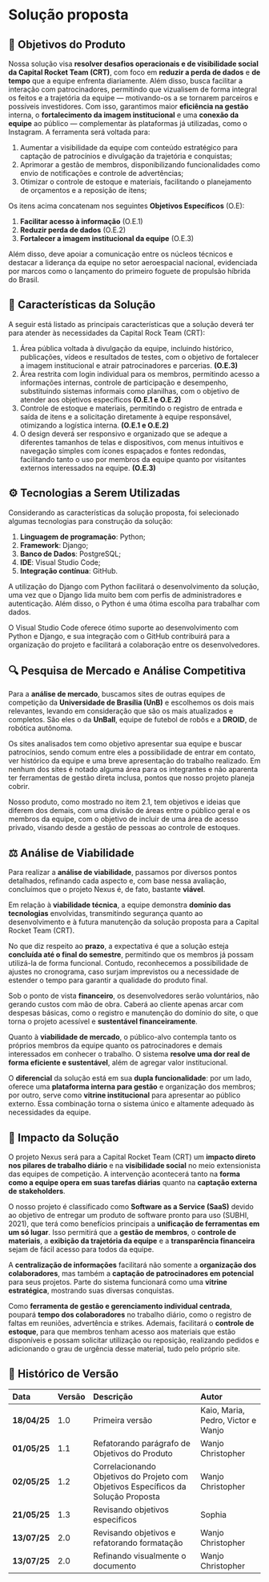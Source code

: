 # Solução proposta 

## 🎯 Objetivos do Produto

Nossa solução visa **resolver desafios operacionais e de visibilidade social da Capital Rocket Team (CRT)**, com foco em **reduzir a perda de dados** e **de tempo** que a equipe enfrenta diariamente. Além disso, busca facilitar a interação com patrocinadores, permitindo que vizualisem de forma integral os feitos e a trajetória da equipe — motivando-os a se tornarem parceiros e possíveis investidores. Com isso, garantimos maior **eficiência na gestão** interna, o **fortalecimento da imagem institucional** e uma **conexão da equipe** ao público — complementar às plataformas já utilizadas, como o Instagram. A ferramenta será voltada para:

1. Aumentar a visibilidade da equipe com conteúdo estratégico para captação de patrocínios e divulgação da trajetória e conquistas;
1. Aprimorar a gestão de membros, disponibilizando funcionalidades como envio de notificações e controle de advertências;
1. Otimizar o controle de estoque e materiais, facilitando o planejamento de orçamentos e a reposição de itens;

Os itens acima concatenam nos seguintes **Objetivos Específicos** (O.E):

1. **Facilitar acesso à informação** (O.E.1)
1. **Reduzir perda de dados** (O.E.2)
1. **Fortalecer a imagem institucional da equipe** (O.E.3)

Além disso, deve apoiar a comunicação entre os núcleos técnicos e destacar a liderança da equipe no setor aeroespacial nacional, evidenciada por marcos como o lançamento do primeiro foguete de propulsão híbrida do Brasil.

## 🧩 Características da Solução 

A seguir está listado as principais características que a solução deverá ter para atender às necessidades da Capital Rock Team (CRT):

1. Área pública voltada à divulgação da equipe, incluindo histórico, publicações, vídeos e resultados de testes, com o objetivo de fortalecer a imagem institucional e atrair patrocinadores e parcerias. **(O.E.3)**
1. Área restrita com login individual para os membros, permitindo acesso a informações internas, controle de participação e desempenho, substituindo sistemas informais como planilhas, com o objetivo de atender aos objetivos específicos **(O.E.1 e O.E.2)**
1. Controle de estoque e materiais, permitindo o registro de entrada e saída de itens e a solicitação diretamente à equipe responsável, otimizando a logística interna. **(O.E.1 e O.E.2)**
1. O design deverá ser responsivo e organizado que se adeque a diferentes tamanhos de telas e dispositivos, com menus intuitivos e navegação simples com ícones espaçados e fontes redondas, facilitando tanto o uso por membros da equipe quanto por visitantes externos interessados na equipe. **(O.E.3)**

## ⚙️ Tecnologias a Serem Utilizadas

Considerando as características da solução proposta, foi selecionado algumas tecnologias para construção da solução:

1. **Linguagem de programação**: Python;
1. **Framework**: Django;
1. **Banco de Dados**: PostgreSQL;
1. **IDE**: Visual Studio Code;
1. **Integração contínua**: GitHub.

A utilização do Django com Python facilitará o desenvolvimento da solução, uma vez que o Django lida muito bem com perfis de administradores e autenticação. Além disso, o Python é uma ótima escolha para trabalhar com dados.

O Visual Studio Code oferece ótimo suporte ao desenvolvimento com Python e Django, e sua integração com o GitHub contribuirá para a organização do projeto e facilitará a colaboração entre os desenvolvedores.

## 🔍 Pesquisa de Mercado e Análise Competitiva

Para a **análise de mercado**, buscamos sites de outras equipes de competição da **Universidade de Brasília (UnB)** e escolhemos os dois mais relevantes, levando em consideração que são os mais atualizados e completos. São eles o da **UnBall**, equipe de futebol de robôs e a **DROID**, de robótica autônoma.

Os sites analisados tem como objetivo apresentar sua equipe e buscar patrocínios, sendo comum entre eles a possibilidade de entrar em contato, ver histórico da equipe e uma breve apresentação do trabalho realizado. Em nenhum dos sites é notado alguma área para os integrantes e não aparenta ter ferramentas de gestão direta inclusa, pontos que nosso projeto planeja cobrir.

Nosso produto, como mostrado no item 2.1, tem objetivos e ideias que diferem dos demais, com uma divisão de áreas entre o público geral e os membros da equipe, com o objetivo de incluir de uma área de acesso privado, visando desde a gestão de pessoas ao controle de estoques.

## ⚖️ Análise de Viabilidade 

Para realizar a **análise de viabilidade**, passamos por diversos pontos detalhados, refinando cada aspecto e, com base nessa avaliação, concluímos que o projeto Nexus é, de fato, bastante **viável**.

Em relação à **viabilidade técnica**, a equipe demonstra **domínio das tecnologias** envolvidas, transmitindo segurança quanto ao desenvolvimento e à futura manutenção da solução proposta para a Capital Rocket Team (CRT).

No que diz respeito ao **prazo**, a expectativa é que a solução esteja **concluída até o final do semestre**, permitindo que os membros já possam utilizá-la de forma funcional. Contudo, reconhecemos a possibilidade de ajustes no cronograma, caso surjam imprevistos ou a necessidade de estender o tempo para garantir a qualidade do produto final.

Sob o ponto de vista **financeiro**, os desenvolvedores serão voluntários, não gerando custos com mão de obra. Caberá ao cliente apenas arcar com despesas básicas, como o registro e manutenção do domínio do site, o que torna o projeto acessível e **sustentável financeiramente**.

Quanto à **viabilidade de mercado**, o público-alvo contempla tanto os próprios membros da equipe quanto os patrocinadores e demais interessados em conhecer o trabalho. O sistema **resolve uma dor real de forma eficiente e sustentável**, além de agregar valor institucional.

O **diferencial** da solução está em sua **dupla funcionalidade**: por um lado, oferece uma **plataforma interna para gestão** e organização dos membros; por outro, serve como **vitrine institucional** para apresentar ao público externo. Essa combinação torna o sistema único e altamente adequado às necessidades da equipe.

## 🌟 Impacto da Solução

O projeto Nexus será para a Capital Rocket Team (CRT) um **impacto direto nos pilares de trabalho diário** e na **visibilidade social** no meio extensionista das equipes de competição. A intervenção acontecerá tanto na **forma como a equipe opera em suas tarefas diárias** quanto na **captação externa de stakeholders**.

O nosso projeto é classificado como **Software as a Service (SaaS)** devido ao objetivo de entregar um produto de software pronto para uso (SUBHI, 2021), que terá como benefícios principais a **unificação de ferramentas em um só lugar**. Isso permitirá que a **gestão de membros**, o **controle de materiais**, a **exibição da trajetória da equipe** e a **transparência financeira** sejam de fácil acesso para todos da equipe.

A **centralização de informações** facilitará não somente a **organização dos colaboradores**, mas também a **captação de patrocinadores em potencial** para seus projetos. Parte do sistema funcionará como uma **vitrine estratégica**, mostrando suas diversas conquistas. 

Como **ferramenta de gestão e gerenciamento individual centrada**, poupará **tempo dos colaboradores** no trabalho diário, como o registro de faltas em reuniões, advertência e strikes. Ademais, facilitará o **controle de estoque**, para que membros tenham acesso aos materiais que estão disponíveis e possam solicitar utilização ou reposição, realizando pedidos e adicionando o grau de urgência desse material, tudo pelo próprio site. 

## 📜 Histórico de Versão

|**Data**|**Versão** |**Descrição** |**Autor**|
| :- | :- | :- | :- |
|**18/04/25**|1.0|Primeira versão|Kaio, Maria, Pedro, Victor e Wanjo|
|**01/05/25**|1.1|Refatorando parágrafo de Objetivos do Produto| Wanjo Christopher |
|**02/05/25**|1.2|Correlacionando Objetivos do Projeto com Objetivos Específicos da Solução Proposta| Wanjo Christopher |
|**21/05/25**|1.3|Revisando objetivos especificos|Sophia|
|**13/07/25**|2.0|Revisando objetivos e refatorando formatação|Wanjo Christopher|
|**13/07/25**|2.0|Refinando visualmente o documento|Wanjo Christopher|
